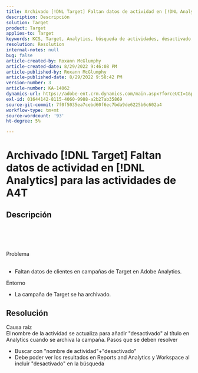 ```yaml
---
title: Archivado [!DNL Target] Faltan datos de actividad en [!DNL Analytics] para las actividades de A4T
description: Descripción
solution: Target
product: Target
applies-to: Target
keywords: KCS, Target, Analytics, búsqueda de actividades, desactivado, archivado
resolution: Resolution
internal-notes: null
bug: false
article-created-by: Roxann McGlumphy
article-created-date: 8/29/2022 9:46:08 PM
article-published-by: Roxann McGlumphy
article-published-date: 8/29/2022 9:58:42 PM
version-number: 3
article-number: KA-14062
dynamics-url: https://adobe-ent.crm.dynamics.com/main.aspx?forceUCI=1&pagetype=entityrecord&etn=knowledgearticle&id=0e880cf8-e327-ed11-9db1-002248086d3d
exl-id: 01644142-8115-4060-9988-a2b27ab35869
source-git-commit: 7f0f5035ea7cebd60f6ec7bda9de6225b6c602a4
workflow-type: tm+mt
source-wordcount: '93'
ht-degree: 5%

---
```


# Archivado [!DNL Target] Faltan datos de actividad en [!DNL Analytics] para las actividades de A4T

## Descripción

<br><br><br><br>Problema<br><br>
- Faltan datos de clientes en campañas de Target en Adobe Analytics.



Entorno
- La campaña de Target se ha archivado.



## Resolución

Causa raíz<br>
El nombre de la actividad se actualiza para añadir &quot;desactivado&quot; al título en Analytics cuando se archiva la campaña.
Pasos que se deben resolver
- Buscar con &quot;nombre de actividad&quot;+&quot;desactivado&quot;
- Debe poder ver los resultados en Reports and Analytics y Workspace al incluir &quot;desactivado&quot; en la búsqueda
